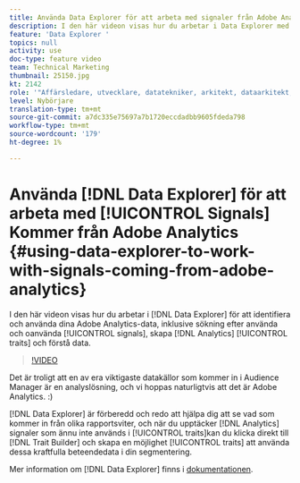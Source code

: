 ```yaml
---
title: Använda Data Explorer för att arbeta med signaler från Adobe Analytics
description: I den här videon visas hur du arbetar i Data Explorer med att upptäcka och använda dina Adobe Analytics-data, inklusive söka efter använda och oanvända signaler, skapa analysegenskaper och förstå data.
feature: 'Data Explorer '
topics: null
activity: use
doc-type: feature video
team: Technical Marketing
thumbnail: 25150.jpg
kt: 2142
role: '"Affärsledare, utvecklare, datatekniker, arkitekt, dataarkitekt, administratör, ledare"'
level: Nybörjare
translation-type: tm+mt
source-git-commit: a7dc335e75697a7b1720eccdadbb9605fdeda798
workflow-type: tm+mt
source-wordcount: '179'
ht-degree: 1%

---
```



# Använda [!DNL Data Explorer] för att arbeta med [!UICONTROL Signals] Kommer från Adobe Analytics {#using-data-explorer-to-work-with-signals-coming-from-adobe-analytics}

I den här videon visas hur du arbetar i [!DNL Data Explorer] för att identifiera och använda dina Adobe Analytics-data, inklusive sökning efter använda och oanvända [!UICONTROL signals], skapa [!DNL Analytics] [!UICONTROL traits] och förstå data.

>[!VIDEO](https://video.tv.adobe.com/v/25150/?quality=12)

Det är troligt att en av era viktigaste datakällor som kommer in i Audience Manager är en analyslösning, och vi hoppas naturligtvis att det är Adobe Analytics. :)

[!DNL Data Explorer] är förberedd och redo att hjälpa dig att se vad som kommer in från olika rapportsviter, och när du upptäcker  [!DNL Analytics] signaler som ännu inte används i  [!UICONTROL traits]kan du klicka direkt till  [!DNL Trait Builder] och skapa en möjlighet  [!UICONTROL traits] att använda dessa kraftfulla beteendedata i din segmentering.

Mer information om [!DNL Data Explorer] finns i [dokumentationen](https://experiencecloud.adobe.com/resources/help/en_US/aam/data-explorer.html).